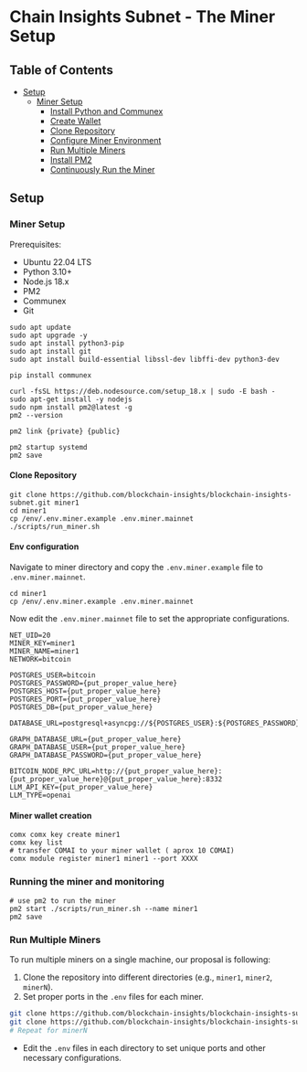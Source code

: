 # Chain Insights Subnet - The Miner Setup

## Table of Contents
- [Setup](#setup)
  - [Miner Setup](#miner-setup)
    - [Install Python and Communex](#install-python-and-communex)
    - [Create Wallet](#create-wallet)
    - [Clone Repository](#clone-repository)
    - [Configure Miner Environment](#configure-miner-environment)
    - [Run Multiple Miners](#run-multiple-miners)
    - [Install PM2](#install-pm2)
    - [Continuously Run the Miner](#continuously-run-the-miner)

## Setup

### Miner Setup

Prerequisites:
- Ubuntu 22.04 LTS
- Python 3.10+
- Node.js 18.x
- PM2
- Communex
- Git

```
sudo apt update
sudo apt upgrade -y
sudo apt install python3-pip
sudo apt install git
sudo apt install build-essential libssl-dev libffi-dev python3-dev

pip install communex

curl -fsSL https://deb.nodesource.com/setup_18.x | sudo -E bash -
sudo apt-get install -y nodejs
sudo npm install pm2@latest -g
pm2 --version

pm2 link {private} {public}

pm2 startup systemd
pm2 save
```

#### Clone Repository
```
git clone https://github.com/blockchain-insights/blockchain-insights-subnet.git miner1
cd miner1
cp /env/.env.miner.example .env.miner.mainnet
./scripts/run_miner.sh
```

#### Env configuration

Navigate to miner directory and copy the `.env.miner.example` file to `.env.miner.mainnet`.
```
cd miner1
cp /env/.env.miner.example .env.miner.mainnet
```

Now edit the `.env.miner.mainnet` file to set the appropriate configurations.
```
NET_UID=20
MINER_KEY=miner1
MINER_NAME=miner1
NETWORK=bitcoin

POSTGRES_USER=bitcoin
POSTGRES_PASSWORD={put_proper_value_here}
POSTGRES_HOST={put_proper_value_here}
POSTGRES_PORT={put_proper_value_here}
POSTGRES_DB={put_proper_value_here}

DATABASE_URL=postgresql+asyncpg://${POSTGRES_USER}:${POSTGRES_PASSWORD}@${POSTGRES_HOST}:${POSTGRES_PORT}/${POSTGRES_DB}

GRAPH_DATABASE_URL={put_proper_value_here}
GRAPH_DATABASE_USER={put_proper_value_here}
GRAPH_DATABASE_PASSWORD={put_proper_value_here}

BITCOIN_NODE_RPC_URL=http://{put_proper_value_here}:{put_proper_value_here}@{put_proper_value_here}:8332
LLM_API_KEY={put_proper_value_here}
LLM_TYPE=openai

```
 
#### Miner wallet creation

```
comx comx key create miner1
comx key list
# transfer COMAI to your miner wallet ( aprox 10 COMAI)
comx module register miner1 miner1 --port XXXX
```

### Running the miner and monitoring
```
# use pm2 to run the miner
pm2 start ./scripts/run_miner.sh --name miner1
pm2 save
```


### Run Multiple Miners

To run multiple miners on a single machine, our proposal is following:

1. Clone the repository into different directories (e.g., `miner1`, `miner2`, `minerN`).
2. Set proper ports in the `.env` files for each miner.

```sh
git clone https://github.com/blockchain-insights/blockchain-insights-subnet.git miner1
git clone https://github.com/blockchain-insights/blockchain-insights-subnet.git miner2
# Repeat for minerN
```

- Edit the `.env` files in each directory to set unique ports and other necessary configurations.
 